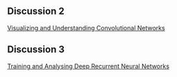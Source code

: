 ## Discussion 2
[Visualizing and Understanding Convolutional Networks](https://arxiv.org/pdf/1311.2901.pdf)
## Discussion 3
[Training and Analysing Deep Recurrent Neural Networks](http://papers.nips.cc/paper/5166-training-and-analysing-deep-recurrent-neural-networks.pdf)
